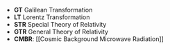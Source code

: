 - **GT** Galilean Transformation
- **LT** Lorentz Transformation
- **STR** Special Theory of Relativity
- **GTR** General Theory of Relativity
- **CMBR**: [[Cosmic Background Microwave Radiation]]
